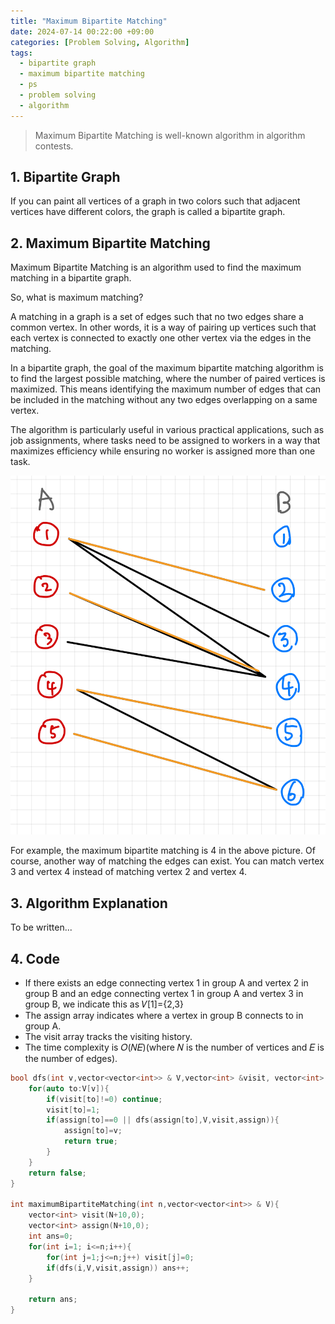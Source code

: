 ```yaml
---
title: "Maximum Bipartite Matching"
date: 2024-07-14 00:22:00 +09:00
categories: [Problem Solving, Algorithm]
tags:
  - bipartite graph
  - maximum bipartite matching
  - ps
  - problem solving
  - algorithm
---
```


<script type="text/javascript" async
  src="https://cdnjs.cloudflare.com/ajax/libs/mathjax/2.7.7/MathJax.js?config=TeX-MML-AM_CHTML">
</script>

> Maximum Bipartite Matching is well-known algorithm in algorithm contests.

<div markdown="1">

## 1. Bipartite Graph 
If you can paint all vertices of a graph in two colors such that adjacent vertices have different colors, the graph is called a bipartite graph.

## 2. Maximum Bipartite Matching
Maximum Bipartite Matching is an algorithm used to find the maximum matching in a bipartite graph.

So, what is maximum matching?

A matching in a graph is a set of edges such that no two edges share a common vertex. In other words, it is a way of pairing up vertices such that each vertex is connected to exactly one other vertex via the edges in the matching.

In a bipartite graph, the goal of the maximum bipartite matching algorithm is to find the largest possible matching, where the number of paired vertices is maximized. This means identifying the maximum number of edges that can be included in the matching without any two edges overlapping on a same vertex.

The algorithm is particularly useful in various practical applications, such as job assignments, where tasks need to be assigned to workers in a way that maximizes efficiency while ensuring no worker is assigned more than one task.

<img src="/assets/img/posts/2024-07-14-algorithm-maximum-bipartite-matching/sample_graph.jpeg" alt="maximum bipartite matching"/>

For example, the maximum bipartite matching is 4 in the above picture. Of course, another way of matching the edges can exist. You can match vertex 3 and vertex 4 instead of matching vertex 2 and vertex 4.

## 3. Algorithm Explanation

To be written...

## 4. Code
- If there exists an edge connecting vertex 1 in group A and vertex 2 in group B and an edge connecting vertex 1 in group A and vertex 3 in group B, we indicate this as 𝑉[1]={2,3}
- The assign array indicates where a vertex in group B connects to in group A.
- The visit array tracks the visiting history.
- The time complexity is 𝑂(𝑁𝐸)(where 𝑁 is the number of vertices and 𝐸 is the number of edges).

```c++
bool dfs(int v,vector<vector<int>> & V,vector<int> &visit, vector<int> &assign){
    for(auto to:V[v]){
        if(visit[to]!=0) continue;
        visit[to]=1;
        if(assign[to]==0 || dfs(assign[to],V,visit,assign)){ 
            assign[to]=v;
            return true;
        }
    }
    return false;
}

int maximumBipartiteMatching(int n,vector<vector<int>> & V){
    vector<int> visit(N+10,0);
    vector<int> assign(N+10,0);
    int ans=0;
    for(int i=1; i<=n;i++){
        for(int j=1;j<=n;j++) visit[j]=0; 
        if(dfs(i,V,visit,assign)) ans++;
    }
    
    return ans;
}
```
</div>
